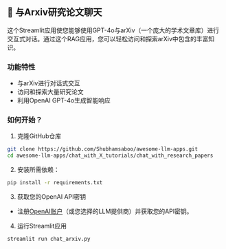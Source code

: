 ## 🔎 与Arxiv研究论文聊天
这个Streamlit应用使您能够使用GPT-4o与arXiv（一个庞大的学术文章库）进行交互式对话。通过这个RAG应用，您可以轻松访问和探索arXiv中包含的丰富知识。

### 功能特性
- 与arXiv进行对话式交互
- 访问和探索大量研究论文
- 利用OpenAI GPT-4o生成智能响应

### 如何开始？

1. 克隆GitHub仓库

```bash
git clone https://github.com/Shubhamsaboo/awesome-llm-apps.git
cd awesome-llm-apps/chat_with_X_tutorials/chat_with_research_papers
```
2. 安装所需依赖：

```bash
pip install -r requirements.txt
```
3. 获取您的OpenAI API密钥

- 注册[OpenAI账户](https://platform.openai.com/)（或您选择的LLM提供商）并获取您的API密钥。

4. 运行Streamlit应用
```bash
streamlit run chat_arxiv.py
```